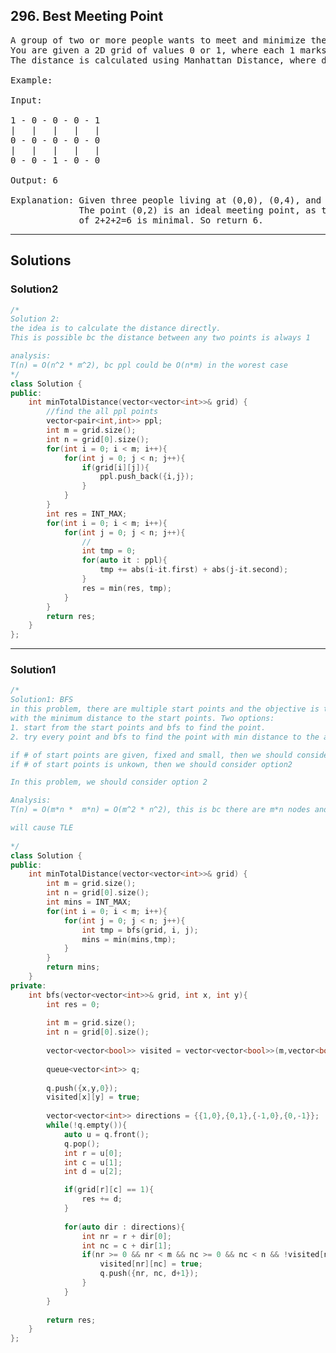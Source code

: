 ## 296. Best Meeting Point
<pre>
A group of two or more people wants to meet and minimize the total travel distance. 
You are given a 2D grid of values 0 or 1, where each 1 marks the home of someone in the group. 
The distance is calculated using Manhattan Distance, where distance(p1, p2) = |p2.x - p1.x| + |p2.y - p1.y|.

Example:

Input: 

1 - 0 - 0 - 0 - 1
|   |   |   |   |
0 - 0 - 0 - 0 - 0
|   |   |   |   |
0 - 0 - 1 - 0 - 0

Output: 6 

Explanation: Given three people living at (0,0), (0,4), and (2,2):
             The point (0,2) is an ideal meeting point, as the total travel distance 
             of 2+2+2=6 is minimal. So return 6.
</pre>

-------------------------------------------------------------------------

## Solutions
### Solution2
```c++
/*
Solution 2:
the idea is to calculate the distance directly.
This is possible bc the distance between any two points is always 1

analysis:
T(n) = O(n^2 * m^2), bc ppl could be O(n*m) in the worest case 
*/
class Solution {
public:
    int minTotalDistance(vector<vector<int>>& grid) {
        //find the all ppl points
        vector<pair<int,int>> ppl;
        int m = grid.size();
        int n = grid[0].size();
        for(int i = 0; i < m; i++){
            for(int j = 0; j < n; j++){
                if(grid[i][j]){
                    ppl.push_back({i,j});
                }
            }
        }
        int res = INT_MAX;
        for(int i = 0; i < m; i++){
            for(int j = 0; j < n; j++){
                //
                int tmp = 0;
                for(auto it : ppl){
                    tmp += abs(i-it.first) + abs(j-it.second);
                }
                res = min(res, tmp);
            }
        }
        return res;
    }
};


```
-------------------------------------------------------------------------
### Solution1
```c++
/*
Solution1: BFS
in this problem, there are multiple start points and the objective is to find the point
with the minimum distance to the start points. Two options:
1. start from the start points and bfs to find the point.
2. try every point and bfs to find the point with min distance to the all start points.

if # of start points are given, fixed and small, then we should consider option1
if # of start points is unkown, then we should consider option2

In this problem, we should consider option 2

Analysis:
T(n) = O(m*n *  m*n) = O(m^2 * n^2), this is bc there are m*n nodes and each search will search m*n nodes in the worest case

will cause TLE
 
*/
class Solution {
public:
    int minTotalDistance(vector<vector<int>>& grid) {
        int m = grid.size();
        int n = grid[0].size();
        int mins = INT_MAX;
        for(int i = 0; i < m; i++){
            for(int j = 0; j < n; j++){
                int tmp = bfs(grid, i, j);
                mins = min(mins,tmp);
            }
        }
        return mins;
    }
private:
    int bfs(vector<vector<int>>& grid, int x, int y){
        int res = 0;
        
        int m = grid.size();
        int n = grid[0].size();
        
        vector<vector<bool>> visited = vector<vector<bool>>(m,vector<bool>(n,false));
        
        queue<vector<int>> q;
        
        q.push({x,y,0});
        visited[x][y] = true;
        
        vector<vector<int>> directions = {{1,0},{0,1},{-1,0},{0,-1}};
        while(!q.empty()){
            auto u = q.front();
            q.pop();
            int r = u[0];
            int c = u[1];
            int d = u[2];

            if(grid[r][c] == 1){
                res += d;
            }
            
            for(auto dir : directions){
                int nr = r + dir[0];
                int nc = c + dir[1];
                if(nr >= 0 && nr < m && nc >= 0 && nc < n && !visited[nr][nc]){
                    visited[nr][nc] = true;
                    q.push({nr, nc, d+1});
                }
            }
        }
        
        return res;
    }
};
```
